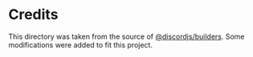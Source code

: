 # Credits

This directory was taken from the source of [@discordjs/builders](https://github.com/discordjs/builders). Some modifications were added to fit this project.